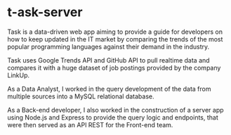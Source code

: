 # t-ask-server

Task is a data-driven web app aiming to provide a guide for developers on how to keep updated in the IT market by comparing the trends of the most popular programming languages against their demand in the industry.

Task uses Google Trends API and GitHub API to pull realtime data and compares it with a huge dataset of job postings provided by the company LinkUp.

As a Data Analyst, I worked in the query development of the data from multiple sources into a MySQL relational database.

As a Back-end developer, I also worked in the construction of a server app using Node.js and Express to provide the query logic and endpoints, that were then served as an API REST for the Front-end team.
